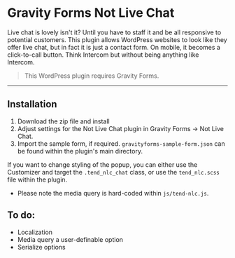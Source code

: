 # Gravity Forms Not Live Chat

Live chat is lovely isn't it? Until you have to staff it and be all responsive to potential customers. This plugin allows WordPress websites to look like they offer live chat, but in fact it is just a contact form. On mobile, it becomes a click-to-call button. Think Intercom but without being anything like Intercom.

> This WordPress plugin requires Gravity Forms.
---

## Installation

1. Download the zip file and install
2. Adjust settings for the Not Live Chat plugin in Gravity Forms -> Not Live Chat.
3. Import the sample form, if required. `gravityforms-sample-form.json` can be found within the plugin's main directory.

If you want to change styling of the popup, you can either use the Customizer and target the `.tend_nlc_chat` class, or use the `tend_nlc.scss` file within the plugin.

* Please note the media query is hard-coded within `js/tend-nlc.js`.

## To do:
* Localization
* Media query a user-definable option
* Serialize options
